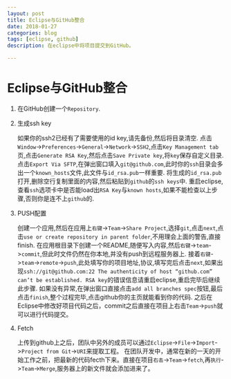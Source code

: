 ```yaml
---
layout: post
title: Eclipse与GitHub整合
date: 2018-01-27
categories: blog
tags: [eclipse, github]
description: 在eclipse中将项目提交到GitHub。

---
```


# Eclipse与GitHub整合

1. 在GitHub创建一个`Repository`.

1. 生成ssh key

    如果你的ssh2已经有了需要使用的id key,请先备份,然后将目录清空.
    点击`Window`->`Preferences`->`General`->`Network`->`SSH2`,点击`Key Management tab`页,点击`Generate RSA Key`,然后点击`Save Private key`,将`key`保存自定义目录.
    点击`Export Via SFTP`,在弹出窗口填入`git@github.com`,此时你的`ssh`目录会多出一个`known_hosts`文件,此文件与`id_rsa.pub`一样重要.
    将生成的`id_rsa.pub`打开,删除空行复制里面的内容,然后粘贴到`github`的`ssh keys`中.
  重启eclipse,查看`ssh`选项卡中是否能load出`RSA Key`与`known hosts`,如果不能检查以上步骤,否则你是连不上`github`的.
  
1. PUSH配置

    创建一个应用,然后在应用上`右键`->`Team`->`Share Project`,选择`git`,点击`next`,点击`use or create repository in parent folder`,不用理会上面的警告,直接finish.
    在应用根目录下创建一个README,随便写入内容,然后`右键`->`team`->`commit`,但此时文件仍然在你本地,并没有push到远程服务器上.
    接着`右键`->`team`->`remote`->`push`,此处填写你的项目地址,协议,填写完后点击`next`,如果出现`ssh://git@github.com:22 The authenticity of host “github.com” can’t be established. RSA key`的错误信息请重启eclipse,重启完毕后继续此步骤.
    如果没有异常,在弹出窗口直接点击`add all branches spec`按钮,最后点击`finish`,整个过程完毕,点击github你的主页就能看到你的代码.
    之后在Eclipse中修改好项目代码之后，commit之后直接在项目上右击`Team`->`push`就可以进行代码提交。

1. Fetch

    上传到github上之后，团队中另外的成员可以通过`Eclipse`->`File`->`Import`->`Project from Git`->`URI`来提取工程。
    在团队开发中，通常在新的一天的开始工作之前，把最新的代码fecth下来。直接在项目`右击`->`Team`->`fetch`,再`执行`->`Team`->`Merge`,服务器上的新文件就会添加进来了。
